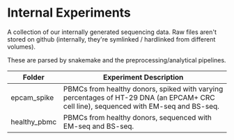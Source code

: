 # Internal Experiments

A collection of our internally generated sequencing data. Raw files aren't stored on github (internally, they're symlinked / hardlinked from different volumes).
  
These are parsed by snakemake and the preprocessing/analytical pipelines.

  
| Folder | Experiment Description |
| --- | --- |
| epcam_spike | PBMCs from healthy donors, spiked with varying percentages of HT-29 DNA (an EPCAM+ CRC cell line), sequenced with EM-seq and BS-seq. |
| healthy_pbmc | PBMCs from healthy donors, sequenced with EM-seq and BS-seq. |
